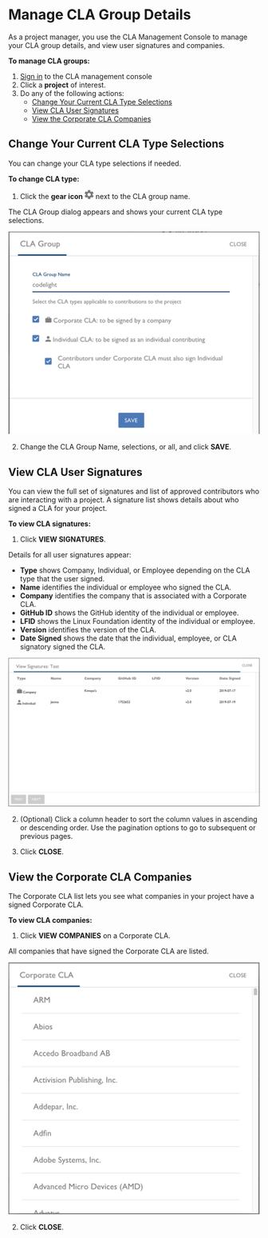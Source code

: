 # Manage CLA Group Details

As a project manager, you use the CLA Management Console to manage your CLA group details, and view user signatures and companies.

**To manage CLA groups:**

1. [Sign in](sign-in-to-the-cla-management-console.md) to the CLA management console
2. Click a **project** of interest.
3. Do any of the following actions:
   * [Change Your Current CLA Type Selections](manage-cla-group-details.md#change-your-current-cla-type-selections)
   * [View CLA User Signatures](manage-cla-group-details.md#view-cla-user-signatures)
   * [View the Corporate CLA Companies](manage-cla-group-details.md#view-the-corporate-cla-companies)

## Change Your Current CLA Type Selections <a id="change-your-current-cla-type-selections"></a>

You can change your CLA type selections if needed.

**To change CLA type:**

1. Click the **gear icon** ![CLA Gear Settings icon](../../.gitbook/assets/cla-gear-settings-icon.png) next to the CLA group name.

The CLA Group dialog appears and shows your current CLA type selections.

![CLA CLA Group Edit](../../.gitbook/assets/cla-cla-group-edit.png)

2. Change the CLA Group Name, selections, or all, and click **SAVE**.

## View CLA User Signatures <a id="view-cla-user-signatures"></a>

You can view the full set of signatures and list of approved contributors who are interacting with a project. A signature list shows details about who signed a CLA for your project.

**To view CLA signatures:**

1. Click **VIEW SIGNATURES**.

Details for all user signatures appear:

* **Type** shows Company, Individual, or Employee depending on the CLA type that the user signed.
* **Name** identifies the individual or employee who signed the CLA.
* **Company** identifies the company that is associated with a Corporate CLA.
* **GitHub ID** shows the GitHub identity of the individual or employee.
* **LFID** shows the Linux Foundation identity of the individual or employee.
* **Version** identifies the version of the CLA.
* **Date Signed** shows the date that the individual, employee, or CLA signatory signed the CLA.

![CLA View Signatures](../../.gitbook/assets/cla-view-signatures.png)

2. \(Optional\) Click a column header to sort the column values in ascending or descending order. Use the pagination options to go to subsequent or previous pages.

3. Click **CLOSE**.

## View the Corporate CLA Companies <a id="view-the-corporate-cla-companies"></a>

The Corporate CLA list lets you see what companies in your project have a signed Corporate CLA.

**To view CLA companies:**

1. Click **VIEW COMPANIES** on a Corporate CLA.

All companies that have signed the Corporate CLA are listed.

![CLA Corporate CLA](../../.gitbook/assets/cla-corporate-cla.png)

2. Click **CLOSE**.

